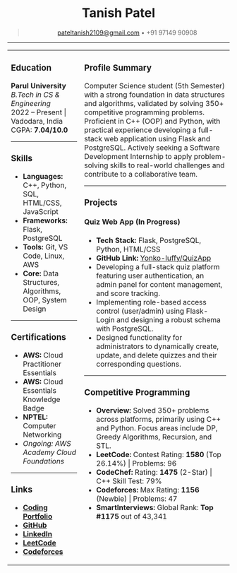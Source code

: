<div align="center">

# Tanish Patel
> [pateltanish2109@gmail.com](mailto:pateltanish2109@gmail.com) • +91 97149 90908

</div>

---

<table width="100%">
<tr>
<td width="33%" valign="top">

### Education
**Parul University** <br> *B.Tech in CS & Engineering* <br> 2022 – Present | Vadodara, India  
CGPA: **7.04/10.0**

---

### Skills
* **Languages:** C++, Python, SQL, HTML/CSS, JavaScript
* **Frameworks:** Flask, PostgreSQL
* **Tools:** Git, VS Code, Linux, AWS
* **Core:** Data Structures, Algorithms, OOP, System Design

---

### Certifications
* **AWS:** Cloud Practitioner Essentials
* **AWS:** Cloud Essentials Knowledge Badge
* **NPTEL:** Computer Networking
* *Ongoing: AWS Academy Cloud Foundations*

---

### Links
* [**Coding Portfolio**](https://codolio.com/profile/YONKO_LUFFY)
* [**GitHub**](https://github.com/Yonko-luffy)
* [**LinkedIn**](https://www.linkedin.com/in/tanishpatel05/)
* [**LeetCode**](https://leetcode.com/u/yonko_luffy/)
* [**Codeforces**](https://codeforces.com/profile/yonko_luffy)

</td>
<td width="67%" valign="top">

### Profile Summary
Computer Science student (5th Semester) with a strong foundation in data structures and algorithms, validated by solving 350+ competitive programming problems. Proficient in C++ (OOP) and Python, with practical experience developing a full-stack web application using Flask and PostgreSQL. Actively seeking a Software Development Internship to apply problem-solving skills to real-world challenges and contribute to a collaborative team.

---

### Projects
#### Quiz Web App (In Progress)
* **Tech Stack:** Flask, PostgreSQL, Python, HTML/CSS
* **GitHub Link:** [Yonko-luffy/QuizApp](https://github.com/Yonko-luffy/QuizApp)
* Developing a full-stack quiz platform featuring user authentication, an admin panel for content management, and score tracking.
* Implementing role-based access control (user/admin) using Flask-Login and designing a robust schema with PostgreSQL.
* Designed functionality for administrators to dynamically create, update, and delete quizzes and their corresponding questions.

---

### Competitive Programming
* **Overview:** Solved 350+ problems across platforms, primarily using C++ and Python. Focus areas include DP, Greedy Algorithms, Recursion, and STL.
* **LeetCode:** Contest Rating: **1580** (Top 26.14%) | Problems: 96
* **CodeChef:** Rating: **1475** (2-Star) | C++ Skill Test: 79%
* **Codeforces:** Max Rating: **1156** (Newbie) | Problems: 47
* **SmartInterviews:** Global Rank: **Top #1175** out of 43,341

</td>
</tr>
</table>
